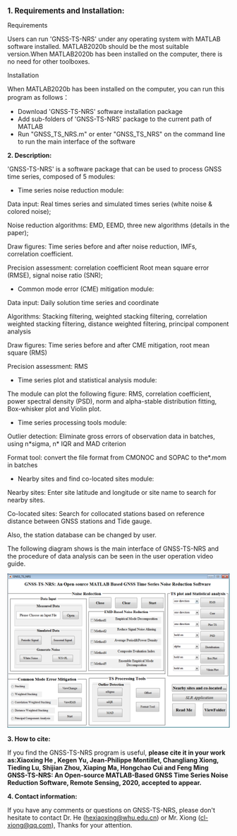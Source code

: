 <big>**1. Requirements and Installation:**</big>

</big>Requirements</big>

Users can run &#39;GNSS-TS-NRS&#39; under any operating system with MATLAB software installed. MATLAB2020b should be the most suitable version.When MATLAB2020b has been installed on the computer, there is no need for other toolboxes. 

</big>Installation</big>

When MATLAB2020b has been installed on the computer, you can run this program as follows：

- Download &#39;GNSS-TS-NRS&#39; software installation package
- Add sub-folders of &#39;GNSS-TS-NRS&#39; package to the current path of MATLAB
- Run &quot;GNSS\_TS\_NRS.m&quot; or enter &quot;GNSS\_TS\_NRS&quot; on the command line to run the main interface of the software

</big>**2. Description:**</big>

&#39;GNSS-TS-NRS&#39; is a software package that can be used to process GNSS time series, composed of 5 modules:

- Time series noise reduction module:

Data input: Real times series and simulated times series (white noise &amp; colored noise);

Noise reduction algorithms: EMD, EEMD, three new algorithms (details in the paper);

Draw figures: Time series before and after noise reduction, IMFs, correlation coefficient.

Precision assessment: correlation coefficient Root mean square error (RMSE), signal noise ratio (SNR);

- Common mode error (CME) mitigation module:

Data input: Daily solution time series and coordinate

Algorithms: Stacking filtering, weighted stacking filtering, correlation weighted stacking filtering, distance weighted filtering, principal component analysis

Draw figures: Time series before and after CME mitigation, root mean square (RMS)

Precision assessment: RMS

- Time series plot and statistical analysis module:

The module can plot the following figure: RMS, correlation coefficient, power spectral density (PSD), norm and alpha-stable distribution fitting, Box-whisker plot and Violin plot.

- Time series processing tools module:

Outlier detection: Eliminate gross errors of observation data in batches, using n\*sigma, n\* IQR and MAD criterion

Format tool: convert the file format from CMONOC and SOPAC to the\*.mom in batches

- Nearby sites and find co-located sites module:

Nearby sites: Enter site latitude and longitude or site name to search for nearby sites.

Co-located sites: Search for collocated stations based on reference distance between GNSS stations and Tide gauge.

Also, the station database can be changed by user.

The following diagram shows is the main interface of GNSS-TS-NRS and the procedure of data analysis can be seen in the user
operation video guide. 

![Image text](https://github.com/CL-Xiong/img-folder/blob/main/main.png)

</big></big>**3. How to cite:**</big></big>

If you find the GNSS-TS-NRS program is useful, **please cite it in your work as:Xiaoxing He , Kegen Yu, Jean-Philippe Montillet, Changliang Xiong, Tieding Lu, Shijian Zhou, Xiaping Ma, Hongchao Cui and Feng Ming GNSS-TS-NRS: An Open-source MATLAB-Based GNSS Time Series Noise Reduction Software, Remote Sensing, 2020, accepted to appear.**

</big>**4. Contact information:**</big>

If you have any comments or questions on GNSS-TS-NRS, please don't hesitate to contact Dr. He (hexiaoxing@whu.edu.cn) or Mr. Xiong (cl-xiong@qq.com), Thanks for your attention.

